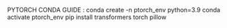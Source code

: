 PYTORCH CONDA GUIDE :
conda create -n ptorch_env python=3.9
conda activate ptorch_env
pip install transformers torch pillow
